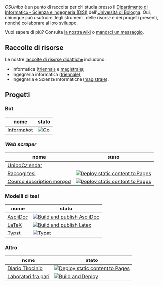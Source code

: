 _CSUnibo_ è un punto di raccolta per chi studia presso il  [Dipartimento di
Informatica - Scienza e Ingegneria (DISI)](https://disi.unibo.it)
dell'[Università di Bologna](https://www.unibo.it). Qui, chiunque può usufruire
degli strumenti, delle risorse e dei progetti presenti, nonché collaborare al
loro sviluppo.

Vuoi sapere di più? Consulta [la nostra wiki](https://csunibo.github.io/wiki)
o [mandaci un messaggio](https://t.me/csunibo).

## Raccolte di risorse

Le nostre [raccolte di risorse didattiche](https://risorse.students.cs.unibo.it)
includono:

- Informatica ([triennale](https://risorse.students.cs.unibo.it/dash/informatica) e
  [magistrale](https://risorse.students.cs.unibo.it/dash/informatica-magistrale));
- Ingegneria informatica
  ([triennale](https://risorse.students.cs.unibo.it/dash/ingegneria));
- Ingegneria e Scienze Informatiche ([magistrale](https://risorse.students.cs.unibo.it/dash/ingegneria-e-scienze-informatiche-magistrale)).

## Progetti

### Bot

| nome                                                | stato                                                                                                                                                           |
| --------------------------------------------------- | --------------------------------------------------------------------------------------------------------------------------------------------------------------- |
| [Informabot](https://github.com/csunibo/informabot) | [![Go](https://github.com/csunibo/informabot/actions/workflows/go.yml/badge.svg)](https://github.com/csunibo/informabot/actions/workflows/go.yml)

### _Web scraper_

| nome                                                                              | stato                                                                                                                                                                                                             |
| --------------------------------------------------------------------------------- | ----------------------------------------------------------------------------------------------------------------------------------------------------------------------------------------------------------------- |
| [UniboCalendar](https://github.com/VaiTon/unibocalendar)                          |                                                                                                                                                                                                                   |
| [Raccoglitesi](https://github.com/csunibo/raccoglitesi)                           | [![Deploy static content to Pages](https://github.com/csunibo/raccoglitesi/actions/workflows/pages.yml/badge.svg)](https://github.com/csunibo/raccoglitesi/actions/workflows/pages.yml)                           |
| [Course description merged](https://github.com/csunibo/course-description-merged) | [![Deploy static content to Pages](https://github.com/csunibo/course-description-merged/actions/workflows/pages.yml/badge.svg)](https://github.com/csunibo/course-description-merged/actions/workflows/pages.yml) |

### Modelli di tesi

| nome                                                   | stato                                                                                                                                                                                           |
| ------------------------------------------------------ | ----------------------------------------------------------------------------------------------------------------------------------------------------------------------------------------------- |
| [AsciiDoc](https://github.com/csunibo/asciidoc-thesis) | [![Build and publish AsciiDoc](https://github.com/csunibo/asciidoc-thesis/actions/workflows/asciidoc.yml/badge.svg)](https://github.com/csunibo/asciidoc-thesis/actions/workflows/asciidoc.yml) |
| [LaTeX](https://github.com/csunibo/latex-thesis)       | [![Build and publish Latex](https://github.com/csunibo/latex-thesis/actions/workflows/tex.yml/badge.svg)](https://github.com/csunibo/latex-thesis/actions/workflows/tex.yml)                    |
| [Typst](https://github.com/csunibo/typst-thesis)       | [![Typst](https://github.com/csunibo/typst-thesis/actions/workflows/typst.yml/badge.svg)](https://github.com/csunibo/typst-thesis/actions/workflows/typst.yml)                                  |

### Altro

| nome                                                            | stato                                                                                                                                                                                                                                                                                                                                |
| --------------------------------------------------------------- | ------------------------------------------------------------------------------------------------------------------------------------------------------------------------------------------------------------------------------------------------------------------------------------------------------------------------------------ |
| [Diario Tirocinio](https://github.com/csunibo/diario-tirocinio) | [![Deploy static content to Pages](https://github.com/csunibo/diario-tirocinio/actions/workflows/pages.yml/badge.svg)](https://github.com/csunibo/diario-tirocinio/actions/workflows/pages.yml)                                                                                                                                      |
| [Laboratori fra pari](https://github.com/csunibo/lab)                    | [![Build and Deploy](https://github.com/csunibo/lab/actions/workflows/build-and-deploy.yml/badge.svg)](https://github.com/csunibo/lab/actions/workflows/build-and-deploy.yml) |

